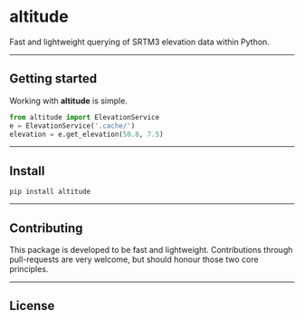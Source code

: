 altitude
========
Fast and lightweight querying of SRTM3 elevation data within Python.

---

## Getting started
Working with **altitude** is simple.
```python
from altitude import ElevationService
e = ElevationService('.cache/')
elevation = e.get_elevation(50.8, 7.5)
```

---

## Install
```
pip install altitude
```

---

## Contributing
This package is developed to be fast and lightweight. Contributions through pull-requests are very welcome, but should honour those two core principles.

---

## License
